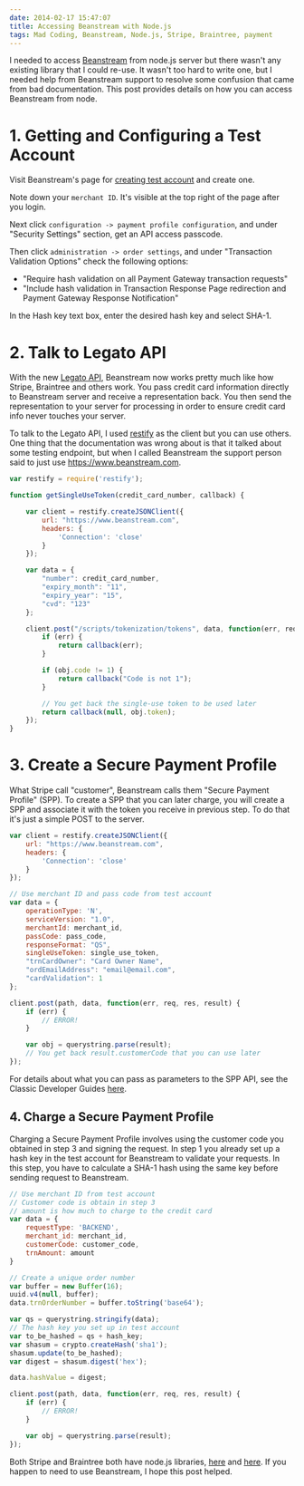 ```yaml
---
date: 2014-02-17 15:47:07
title: Accessing Beanstream with Node.js
tags: Mad Coding, Beanstream, Node.js, Stripe, Braintree, payment
---
```

I needed to access [Beanstream][1] from node.js server but there wasn't any
existing library that I could re-use. It wasn't too hard to write one, but I
needed help from Beanstream support to resolve some confusion that came from bad
documentation. This post provides details on how you can access Beanstream from
node.

# 1. Getting and Configuring a Test Account

Visit Beanstream's page for [creating test account][2] and create one. 

Note down your `merchant ID`. It's visible at the top right of the page after you
login.

Next click `configuration -> payment profile configuration`, and under "Security
Settings" section, get an API access passcode.

Then click `administration -> order settings`, and under "Transaction Validation
Options" check the following options:

 - "Require hash validation on all Payment Gateway transaction requests"
 - "Include hash validation in Transaction Response Page redirection and
   Payment Gateway Response Notification"

In the Hash key text box, enter the desired hash key and select SHA-1.

# 2. Talk to Legato API

With the new [Legato API][3], Beanstream now works pretty much like how Stripe,
Braintree and others work. You pass credit card information directly to
Beanstream server and receive a representation back. You then send the
representation to your server for processing in order to ensure credit card info
never touches your server.

To talk to the Legato API, I used [restify][4] as the client but you can use
others. One thing that the documentation was wrong about is that it talked about
some testing endpoint, but when I called Beanstream the support person said to
just use https://www.beanstream.com.

```javascript
var restify = require('restify');

function getSingleUseToken(credit_card_number, callback) {

    var client = restify.createJSONClient({
        url: "https://www.beanstream.com",
        headers: {
            'Connection': 'close'
        }
    });

    var data = {
        "number": credit_card_number,
        "expiry_month": "11",
        "expiry_year": "15",
        "cvd": "123"
    };

    client.post("/scripts/tokenization/tokens", data, function(err, req, res, obj) {
        if (err) {
            return callback(err);
        }

        if (obj.code != 1) {
            return callback("Code is not 1");
        }

        // You get back the single-use token to be used later
        return callback(null, obj.token);
    });
}
```

# 3. Create a Secure Payment Profile

What Stripe call "customer", Beanstream calls them "Secure Payment Profile"
(SPP). To create a SPP that you can later charge, you will create a SPP and
associate it with the token you receive in previous step. To do that it's just a
simple POST to the server.

```javascript
var client = restify.createJSONClient({
    url: "https://www.beanstream.com",
    headers: {
        'Connection': 'close'
    }
});

// Use merchant ID and pass code from test account
var data = {
    operationType: 'N',
    serviceVersion: "1.0",
    merchantId: merchant_id,
    passCode: pass_code,
    responseFormat: "QS",
    singleUseToken: single_use_token,
    "trnCardOwner": "Card Owner Name",
    "ordEmailAddress": "email@email.com",
    "cardValidation": 1
};

client.post(path, data, function(err, req, res, result) {
    if (err) {
        // ERROR!
    }

    var obj = querystring.parse(result);
    // You get back result.customerCode that you can use later
});
```

For details about what you can pass as parameters to the SPP API, see the
Classic Developer Guides [here][5].

## 4. Charge a Secure Payment Profile

Charging a Secure Payment Profile involves using the customer code you obtained
in step 3 and signing the request. In step 1 you already set up a hash key in
the test account for Beanstream to validate your requests. In this step, you
have to calculate a SHA-1 hash using the same key before sending request to
Beanstream.

```javascript
// Use merchant ID from test account
// Customer code is obtain in step 3
// amount is how much to charge to the credit card
var data = {
    requestType: 'BACKEND',
    merchant_id: merchant_id,
    customerCode: customer_code,
    trnAmount: amount
}

// Create a unique order number
var buffer = new Buffer(16);
uuid.v4(null, buffer);
data.trnOrderNumber = buffer.toString('base64');

var qs = querystring.stringify(data);
// The hash key you set up in test account
var to_be_hashed = qs + hash_key;
var shasum = crypto.createHash('sha1');
shasum.update(to_be_hashed);
var digest = shasum.digest('hex');

data.hashValue = digest;

client.post(path, data, function(err, req, res, result) {
    if (err) {
        // ERROR!
    }

    var obj = querystring.parse(result);
});
```

Both Stripe and Braintree both have node.js libraries, [here][6] and [here][7].
If you happen to need to use Beanstream, I hope this post helped.

  [1]: http://www.beanstream.com
  [2]: http://developer.beanstream.com/create-test-account/
  [3]: http://developer.beanstream.com/documentation/legato/
  [4]: http://mcavage.me/node-restify/
  [5]: http://developer.beanstream.com/documentation/classic-apis/
  [6]: https://github.com/stripe/stripe-node/
  [7]: https://www.npmjs.org/package/braintree
